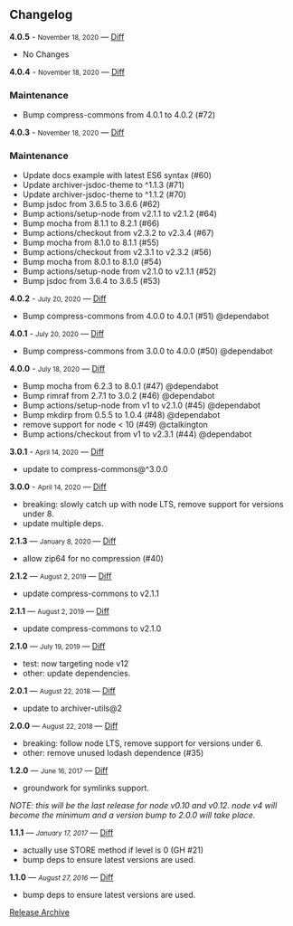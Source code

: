 ## Changelog

**4.0.5** - <small>November 18, 2020</small> — [Diff](https://github.com/archiverjs/node-zip-stream/compare/4.0.4...4.0.5)

- No Changes

**4.0.4** - <small>November 18, 2020</small> — [Diff](https://github.com/archiverjs/node-zip-stream/compare/4.0.3...4.0.4)

### Maintenance

- Bump compress-commons from 4.0.1 to 4.0.2 (#72)

**4.0.3** - <small>November 18, 2020</small> — [Diff](https://github.com/archiverjs/node-zip-stream/compare/4.0.2...4.0.3)

### Maintenance

- Update docs example with latest ES6 syntax (#60)
- Update archiver-jsdoc-theme to ^1.1.3 (#71)
- Update archiver-jsdoc-theme to ^1.1.2 (#70)
- Bump jsdoc from 3.6.5 to 3.6.6 (#62)
- Bump actions/setup-node from v2.1.1 to v2.1.2 (#64)
- Bump mocha from 8.1.1 to 8.2.1 (#66)
- Bump actions/checkout from v2.3.2 to v2.3.4 (#67)
- Bump mocha from 8.1.0 to 8.1.1 (#55)
- Bump actions/checkout from v2.3.1 to v2.3.2 (#56)
- Bump mocha from 8.0.1 to 8.1.0 (#54)
- Bump actions/setup-node from v2.1.0 to v2.1.1 (#52)
- Bump jsdoc from 3.6.4 to 3.6.5 (#53)


**4.0.2** - <small>July 20, 2020</small> — [Diff](https://github.com/archiverjs/node-zip-stream/compare/4.0.1...4.0.2)

* Bump compress-commons from 4.0.0 to 4.0.1 (#51) @dependabot

**4.0.1** - <small>July 20, 2020</small> — [Diff](https://github.com/archiverjs/node-zip-stream/compare/4.0.0...4.0.1)

* Bump compress-commons from 3.0.0 to 4.0.0 (#50) @dependabot

**4.0.0** - <small>July 18, 2020</small> — [Diff](https://github.com/archiverjs/node-zip-stream/compare/3.0.1...4.0.0)

* Bump mocha from 6.2.3 to 8.0.1 (#47) @dependabot
* Bump rimraf from 2.7.1 to 3.0.2 (#46) @dependabot
* Bump actions/setup-node from v1 to v2.1.0 (#45) @dependabot
* Bump mkdirp from 0.5.5 to 1.0.4 (#48) @dependabot
* remove support for node < 10 (#49) @ctalkington
* Bump actions/checkout from v1 to v2.3.1 (#44) @dependabot

**3.0.1** - <small>April 14, 2020</small> — [Diff](https://github.com/archiverjs/node-zip-stream/compare/3.0.0...3.0.1)

- update to compress-commons@^3.0.0

**3.0.0** - <small>April 14, 2020</small> — [Diff](https://github.com/archiverjs/node-zip-stream/compare/2.1.3...3.0.0)

- breaking: slowly catch up with node LTS, remove support for versions under 8.
- update multiple deps.

**2.1.3** — <small> January 8, 2020 </small> — [Diff](https://github.com/archiverjs/node-zip-stream/compare/2.1.0...2.1.3)

- allow zip64 for no compression (#40)

**2.1.2** — <small> August 2, 2019 </small> — [Diff](https://github.com/archiverjs/node-zip-stream/compare/2.1.0...2.1.2)

- update compress-commons to v2.1.1

**2.1.1** — <small> August 2, 2019 </small> — [Diff](https://github.com/archiverjs/node-zip-stream/compare/2.1.0...2.1.1)

- update compress-commons to v2.1.0

**2.1.0** — <small> July 19, 2019 </small> — [Diff](https://github.com/archiverjs/node-zip-stream/compare/2.0.1...2.1.0)

- test: now targeting node v12
- other: update dependencies.

**2.0.1** — <small> August 22, 2018 </small> — [Diff](https://github.com/archiverjs/node-zip-stream/compare/2.0.0...2.0.1)

- update to archiver-utils@2

**2.0.0** — <small> August 22, 2018 </small> — [Diff](https://github.com/archiverjs/node-zip-stream/compare/1.2.0...2.0.0)

- breaking: follow node LTS, remove support for versions under 6.
- other: remove unused lodash dependence (#35)

**1.2.0** — <small> June 16, 2017 </small> — [Diff](https://github.com/archiverjs/node-zip-stream/compare/1.1.1...1.2.0)

- groundwork for symlinks support.

*NOTE: this will be the last release for node v0.10 and v0.12. node v4 will become the minimum and a version bump to 2.0.0 will take place.*

**1.1.1** — <small>_January 17, 2017_</small> — [Diff](https://github.com/archiverjs/node-zip-stream/compare/1.1.0...1.1.1)

- actually use STORE method if level is 0 (GH #21)
- bump deps to ensure latest versions are used.

**1.1.0** — <small>_August 27, 2016_</small> — [Diff](https://github.com/archiverjs/node-zip-stream/compare/1.0.0...1.1.0)

- bump deps to ensure latest versions are used.

[Release Archive](https://github.com/archiverjs/node-zip-stream/releases)
